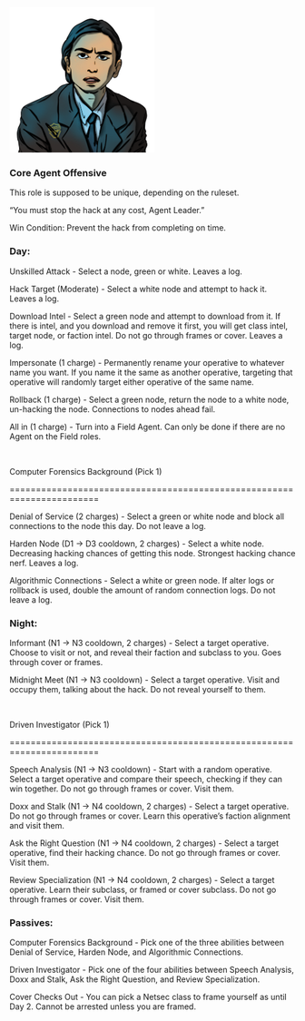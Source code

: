 ![agentleader.png](Images/agentleader.png)

### **Core Agent Offensive**

This role is supposed to be unique, depending on the ruleset.

“You must stop the hack at any cost, Agent Leader.”

Win Condition: Prevent the hack from completing on time.

### **Day:**

Unskilled Attack - Select a node, green or white. Leaves a log.

Hack Target (Moderate) - Select a white node and attempt to hack it. Leaves a log.

Download Intel - Select a green node and attempt to download from it. If there is intel, and you download and remove it first, you will get class intel, target node, or faction intel. Do not go through frames or cover. Leaves a log.

Impersonate (1 charge) - Permanently rename your operative to whatever name you want. If you name it the same as another operative, targeting that operative will randomly target either operative of the same name.

Rollback (1 charge) - Select a green node, return the node to a white node, un-hacking the node. Connections to nodes ahead fail.

All in (1 charge) - Turn into a Field Agent. Can only be done if there are no Agent on the Field roles.

<br>

Computer Forensics Background (Pick 1)

=======================================================================

Denial of Service (2 charges) - Select a green or white node and block all connections to the node this day. Do not leave a log.

Harden Node (D1 -> D3 cooldown, 2 charges) - Select a white node. Decreasing hacking chances of getting this node. Strongest hacking chance nerf. Leaves a log.

Algorithmic Connections - Select a white or green node. If alter logs or rollback is used, double the amount of random connection logs. Do not leave a log.

### **Night:**

Informant (N1 -> N3 cooldown, 2 charges) - Select a target operative. Choose to visit or not, and reveal their faction and subclass to you. Goes through cover or frames.

Midnight Meet (N1 -> N3 cooldown) - Select a target operative. Visit and occupy them, talking about the hack. Do not reveal yourself to them.

<br>

Driven Investigator (Pick 1)

=======================================================================

Speech Analysis (N1 -> N3 cooldown) - Start with a random operative. Select a target operative and compare their speech, checking if they can win together. Do not go through frames or cover. Visit them.

Doxx and Stalk (N1 -> N4 cooldown, 2 charges) - Select a target operative. Do not go through frames or cover. Learn this operative’s faction alignment and visit them.

Ask the Right Question (N1 -> N4 cooldown, 2 charges) - Select a target operative, find their hacking chance. Do not go through frames or cover. Visit them.

Review Specialization (N1 -> N4 cooldown, 2 charges) - Select a target operative. Learn their subclass, or framed or cover subclass. Do not go through frames or cover. Visit them.

### **Passives:**

Computer Forensics Background - Pick one of the three abilities between Denial of Service, Harden Node, and Algorithmic Connections.

Driven Investigator - Pick one of the four abilities between Speech Analysis, Doxx and Stalk, Ask the Right Question, and Review Specialization.

Cover Checks Out - You can pick a Netsec class to frame yourself as until Day 2. Cannot be arrested unless you are framed.
